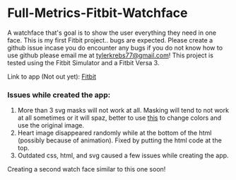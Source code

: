 # Full-Metrics-Fitbit-Watchface
A watchface that's goal is to show the user everything they need in one face. This is my first Fitbit project.. bugs are expected. Please create a github issue incase you do encounter any bugs if you do not know how to use github please email me at tylerkrebs77@gmail.com! This project is tested using the Fitbit Simulator and a Fitbit Versa 3.

Link to app (Not out yet): [Fitbit](https://google.com)

### Issues while created the app:
1. More than 3 svg masks will not work at all. Masking will tend to not work at all sometimes or it will spaz, better to use [this](https://onlinepngtools.com/change-png-color) to change colors and use the original image.
2. Heart image disappeared randomly while at the bottom of the html (possibly because of animation). Fixed by putting the html code at the top.
3. Outdated css, html, and svg caused a few issues while creating the app.

Creating a second watch face similar to this one soon!
